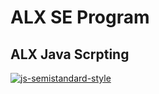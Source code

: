 # ALX SE Program
## ALX Java Scrpting 
[![js-semistandard-style](https://raw.githubusercontent.com/standard/semistandard/master/badge.svg)](https://github.com/standard/semistandard) 
